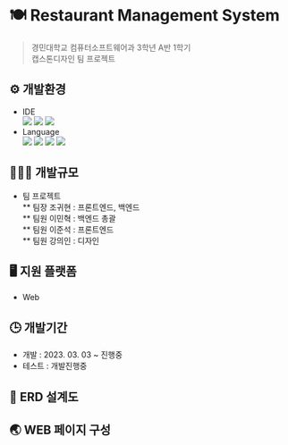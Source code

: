 # 🍽️ Restaurant Management System
>경민대학교 컴퓨터소프트웨어과 3학년 A반 1학기<br>캡스톤디자인 팀 프로젝트

## ⚙️ 개발환경
* IDE<br>
<a href="https://github.com/acredev/Restaurant_Management_System"><img src="https://img.shields.io/badge/Eclipse-2C2255?style=for-the-badge&logo=Eclipse&logoColor=white"/></a>
<a href="https://github.com/acredev/Restaurant_Management_System"><img src="https://img.shields.io/badge/VSCode-007ACC?style=for-the-badge&logo=Visual Studio Code&logoColor=white"/></a>
<a href="https://github.com/acredev/Restaurant_Management_System"><img src="https://img.shields.io/badge/MySQL-4479A1?style=for-the-badge&logo=MySQL&logoColor=white"/></a>
* Language<br>
<a href="https://github.com/acredev/Restaurant_Management_System"><img src="https://img.shields.io/badge/HTML5-E34F26?style=for-the-badge&logo=HTML5&logoColor=white"/></a>
<a href="https://github.com/acredev/Restaurant_Management_System"><img src="https://img.shields.io/badge/CSS3-1572B6?style=for-the-badge&logo=CSS3&logoColor=black"/></a>
<a href="https://github.com/acredev/Restaurant_Management_System"><img src="https://img.shields.io/badge/JavaScript-F7DF1E?style=for-the-badge&logo=JavaScript&logoColor=black"/></a>
<a href="https://github.com/acredev/Restaurant_Management_System"><img src="https://img.shields.io/badge/Java-007396?style=for-the-badge&logo=Java&logoColor=white"/></a>

## 👨🏻‍💻 개발규모
* 팀 프로젝트<br>
** 팀장 조귀현 : 프론트엔드, 백엔드<br>
** 팀원 이민혁 : 백엔드 총괄<br>
** 팀원 이준석 : 프론트엔드<br>
** 팀원 강의인 : 디자인<br>

## 🖥️ 지원 플랫폼
* Web

## 🕒 개발기간
* 개발 : 2023. 03. 03 ~ 진행중
* 테스트 : 개발진행중

## 💾 ERD 설계도

## 🌏 WEB 페이지 구성
